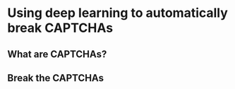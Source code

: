 # Using deep learning to automatically break CAPTCHAs
## What are CAPTCHAs?


## Break the CAPTCHAs

